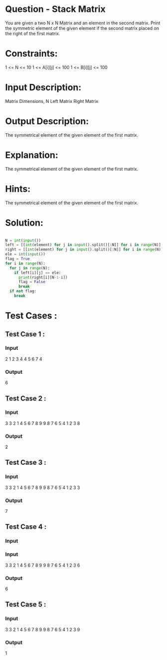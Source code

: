 # Question - Stack Matrix
You are given a two N x N Matrix and an element in the second matrix. Print the symmetric element of the given element if the second matrix placed on the right of the first matrix.

# Constraints:

1 <= N <= 10
1 <= A[i][j] <= 100
1 <= B[i][j] <= 100

# Input Description:
Matrix Dimensions, N
Left Matrix
Right Matrix

# Output Description:
The symmetrical element of the given element of the first matrix.

# Explanation:
The symmetrical element of the given element of the first matrix.

# Hints:
The symmetrical element of the given element of the first matrix.

# Solution:

```python

N = int(input())
left = [[int(element) for j in input().split()[:N]] for i in range(N)]
right = [[int(element) for j in input().split()[:N]] for i in range(N)]
ele = int(input())
flag = True
for i in range(N):
  for j in range(N):
    if left[i][j] == ele:
      print(right[i][N-1-i])
      flag = False
      break
  if not flag:
    break

```

# Test Cases :
## Test Case 1 :
### Input
2
1 2
3 4
4 5
6 7
4
### Output
6


## Test Case 2 :
### Input
3
3 2 1
4 5 6
7 8 9
9 8 7
6 5 4
1 2 3
8
### Output
2


## Test Case 3 :
### Input
3
3 2 1
4 5 6
7 8 9
9 8 7
6 5 4
1 2 3
3
### Output
7


## Test Case 4 :
### Input
### Input
3
3 2 1
4 5 6
7 8 9
9 8 7
6 5 4
1 2 3
6
### Output
6

## Test Case 5 :
### Input
3
3 2 1
4 5 6
7 8 9
9 8 7
6 5 4
1 2 3
9
### Output
1
